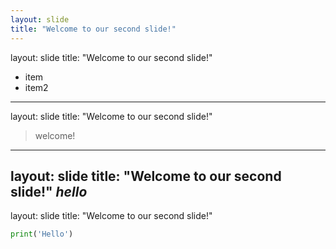 ```yaml
---
layout: slide
title: "Welcome to our second slide!"
---
```

layout: slide
title: "Welcome to our second slide!"
- item
- item2
---
layout: slide
title: "Welcome to our second slide!"
> welcome!
---
layout: slide
title: "Welcome to our second slide!"
*hello*
---
layout: slide
title: "Welcome to our second slide!"
```python
print('Hello')
```
